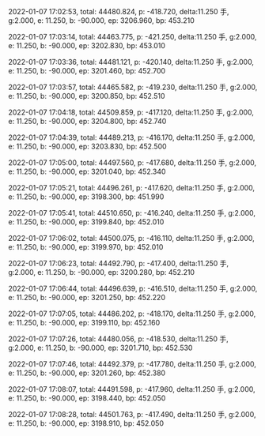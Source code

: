 2022-01-07 17:02:53, total: 44480.824, p: -418.720, delta:11.250 手, g:2.000, e: 11.250, b: -90.000, ep: 3206.960, bp: 453.210

2022-01-07 17:03:14, total: 44463.775, p: -421.250, delta:11.250 手, g:2.000, e: 11.250, b: -90.000, ep: 3202.830, bp: 453.010

2022-01-07 17:03:36, total: 44481.121, p: -420.140, delta:11.250 手, g:2.000, e: 11.250, b: -90.000, ep: 3201.460, bp: 452.700

2022-01-07 17:03:57, total: 44465.582, p: -419.230, delta:11.250 手, g:2.000, e: 11.250, b: -90.000, ep: 3200.850, bp: 452.510

2022-01-07 17:04:18, total: 44509.859, p: -417.120, delta:11.250 手, g:2.000, e: 11.250, b: -90.000, ep: 3204.800, bp: 452.740

2022-01-07 17:04:39, total: 44489.213, p: -416.170, delta:11.250 手, g:2.000, e: 11.250, b: -90.000, ep: 3203.830, bp: 452.500

2022-01-07 17:05:00, total: 44497.560, p: -417.680, delta:11.250 手, g:2.000, e: 11.250, b: -90.000, ep: 3201.040, bp: 452.340

2022-01-07 17:05:21, total: 44496.261, p: -417.620, delta:11.250 手, g:2.000, e: 11.250, b: -90.000, ep: 3198.300, bp: 451.990

2022-01-07 17:05:41, total: 44510.650, p: -416.240, delta:11.250 手, g:2.000, e: 11.250, b: -90.000, ep: 3199.840, bp: 452.010

2022-01-07 17:06:02, total: 44500.075, p: -416.110, delta:11.250 手, g:2.000, e: 11.250, b: -90.000, ep: 3199.970, bp: 452.010

2022-01-07 17:06:23, total: 44492.790, p: -417.400, delta:11.250 手, g:2.000, e: 11.250, b: -90.000, ep: 3200.280, bp: 452.210

2022-01-07 17:06:44, total: 44496.639, p: -416.510, delta:11.250 手, g:2.000, e: 11.250, b: -90.000, ep: 3201.250, bp: 452.220

2022-01-07 17:07:05, total: 44486.202, p: -418.170, delta:11.250 手, g:2.000, e: 11.250, b: -90.000, ep: 3199.110, bp: 452.160

2022-01-07 17:07:26, total: 44480.056, p: -418.530, delta:11.250 手, g:2.000, e: 11.250, b: -90.000, ep: 3201.710, bp: 452.530

2022-01-07 17:07:46, total: 44492.379, p: -417.780, delta:11.250 手, g:2.000, e: 11.250, b: -90.000, ep: 3201.260, bp: 452.380

2022-01-07 17:08:07, total: 44491.598, p: -417.960, delta:11.250 手, g:2.000, e: 11.250, b: -90.000, ep: 3198.440, bp: 452.050

2022-01-07 17:08:28, total: 44501.763, p: -417.490, delta:11.250 手, g:2.000, e: 11.250, b: -90.000, ep: 3198.910, bp: 452.050